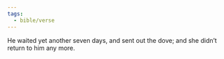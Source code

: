 ```yaml
---
tags:
  - bible/verse
---
```

He waited yet another seven days, and sent out the dove; and she didn’t return to him any more.